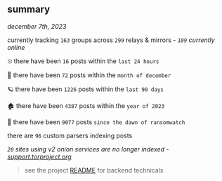 
## summary
_december 7th, 2023_

currently tracking `163` groups across `299` relays & mirrors - _`109` currently online_

⏲ there have been `16` posts within the `last 24 hours`

🦈 there have been `72` posts within the `month of december`

🪐 there have been `1226` posts within the `last 90 days`

🏚 there have been `4387` posts within the `year of 2023`

🦕 there have been `9077` posts `since the dawn of ransomwatch`

there are `96` custom parsers indexing posts

_`20` sites using v2 onion services are no longer indexed - [support.torproject.org](https://support.torproject.org/onionservices/v2-deprecation/)_

> see the project [README](https://github.com/joshhighet/ransomwatch#ransomwatch--) for backend technicals
